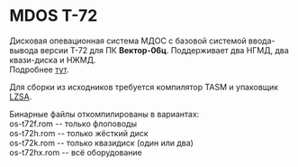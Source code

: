 # MDOS T-72
Дисковая опевационная система МДОС с базовой системой ввода-вывода версии Т-72 для ПК <b>Вектор-06ц</b>.
Поддерживает два НГМД, два квази-диска и НЖМД.<br>
Подробнее [тут](https://zx-pk.ru/threads/9488-vektor-06ts-operatsionnye-sistemy.html).

Для сборки из исходников требуется компилятор TASM и упаковщик [LZSA](https://github.com/emmanuel-marty/lzsa).

Бинарные файлы откомпилированы в вариантах:<br>
os-t72f.rom -- только флоповоды<br>
os-t72h.rom -- только жёсткий диск<br>
os-t72k.rom -- только квазидиск (один или два)<br>
os-t72hx.rom -- всё оборудование
